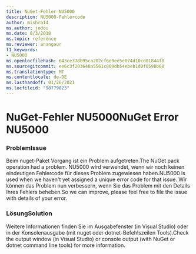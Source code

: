 ```yaml
---
title: NuGet-Fehler NU5000
description: NU5000-Fehlercode
author: mishra14
ms.author: jodou
ms.date: 8/3/2018
ms.topic: reference
ms.reviewer: anangaur
f1_keywords:
- NU5000
ms.openlocfilehash: 643ce378b95ca202cf6e9ee5e074d10cd01844f8
ms.sourcegitcommit: ee6c3f203648a5561c809db54ebeb1d0f0598b68
ms.translationtype: MT
ms.contentlocale: de-DE
ms.lasthandoff: 01/26/2021
ms.locfileid: "98779823"
---
```

# <a name="nuget-error-nu5000"></a><span data-ttu-id="1837c-103">NuGet-Fehler NU5000</span><span class="sxs-lookup"><span data-stu-id="1837c-103">NuGet Error NU5000</span></span>

### <a name="issue"></a><span data-ttu-id="1837c-104">Problem</span><span class="sxs-lookup"><span data-stu-id="1837c-104">Issue</span></span>

<span data-ttu-id="1837c-105">Beim nuget-Paket Vorgang ist ein Problem aufgetreten.</span><span class="sxs-lookup"><span data-stu-id="1837c-105">The NuGet pack operation had a problem.</span></span> <span data-ttu-id="1837c-106">NU5000 wird verwendet, wenn wir noch keinen eindeutigen Fehlercode für dieses Problem zugewiesen haben.</span><span class="sxs-lookup"><span data-stu-id="1837c-106">NU5000 is used when we haven't yet assigned a unique error code for that issue.</span></span> <span data-ttu-id="1837c-107">Wir können das Problem nun verbessern, wenn Sie das Problem mit den Details Ihres Fehlers beheben.</span><span class="sxs-lookup"><span data-stu-id="1837c-107">So we can improve, please feel free to file the issue with details of your error.</span></span>


### <a name="solution"></a><span data-ttu-id="1837c-108">Lösung</span><span class="sxs-lookup"><span data-stu-id="1837c-108">Solution</span></span>

<span data-ttu-id="1837c-109">Weitere Informationen finden Sie im Ausgabefenster (in Visual Studio) oder in der Konsolenausgabe (mit nuget oder dotnet-Befehlszeilen Tools).</span><span class="sxs-lookup"><span data-stu-id="1837c-109">Check the output window (in Visual Studio) or console output (with NuGet or dotnet command line tools) for more information.</span></span>


